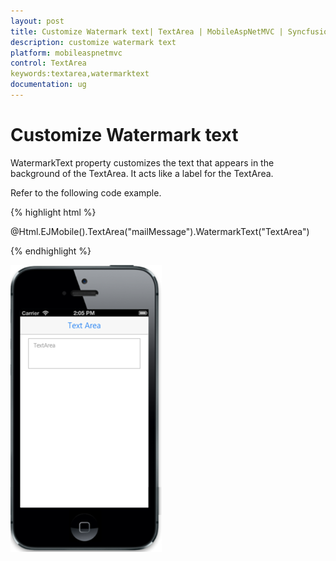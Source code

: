 ```yaml
---
layout: post
title: Customize Watermark text| TextArea | MobileAspNetMVC | Syncfusion
description: customize watermark text
platform: mobileaspnetmvc
control: TextArea
keywords:textarea,watermarktext
documentation: ug
---
```


# Customize Watermark text

WatermarkText property customizes the text that appears in the background of the TextArea. It acts like a label for the TextArea.

Refer to the following code example.

{% highlight html %}

@Html.EJMobile().TextArea("mailMessage").WatermarkText("TextArea")


{% endhighlight %}

![](Customize-Watermark-text_images/Customize-Watermark-text_img1.png)



